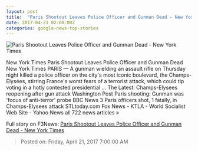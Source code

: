 ```yaml
---
layout: post
title:  "Paris Shootout Leaves Police Officer and Gunman Dead - New York Times"
date: 2017-04-21 02:00:00Z
categories: google-news-top-stories
---
```


![Paris Shootout Leaves Police Officer and Gunman Dead - New York Times](https://static01.nyt.com/images/2017/04/21/world/21Paris1Sub/21Paris1Sub-facebookJumbo.jpg)

New York Times Paris Shootout Leaves Police Officer and Gunman Dead New York Times PARIS — A gunman wielding an assault rifle on Thursday night killed a police officer on the city's most iconic boulevard, the Champs-Élysées, stirring France's worst fears of a terrorist attack, which could tip voting in a hotly contested presidential ... The Latest: Champs-Elysees reopening after gun attack Washington Post Paris shooting: Gunman was 'focus of anti-terror' probe BBC News 3 Paris officers shot, 1 fatally, in Champs-Elysees attack STLtoday.com Fox News - KTLA - World Socialist Web Site - Yahoo News all 722 news articles »


Full story on F3News: [Paris Shootout Leaves Police Officer and Gunman Dead - New York Times](http://www.f3nws.com/n/FuEfHD)

> Posted on: Friday, April 21, 2017 7:00:00 AM
